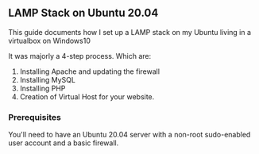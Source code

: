 ## LAMP Stack on Ubuntu 20.04
This guide documents how I set up a LAMP stack on my Ubuntu living in a virtualbox on Windows10

It was majorly a 4-step process. Which are:
1. Installing Apache and updating the firewall
1. Installing MySQL
1. Installing PHP
2. Creation of Virtual Host for your website.

### Prerequisites
You'll need to have an Ubuntu 20.04 server with a non-root sudo-enabled user account and a basic firewall.










